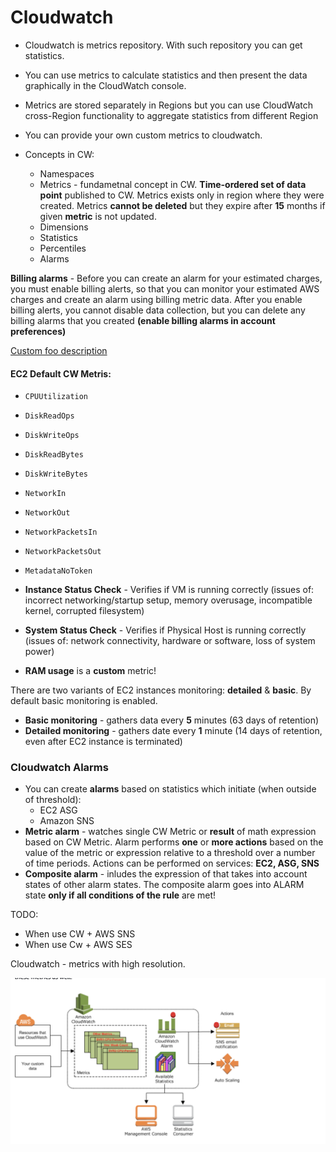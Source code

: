 # Cloudwatch
* Cloudwatch is metrics repository. With such repository you can get statistics.
* You can use metrics to calculate statistics and then present the data graphically in the CloudWatch console.
* Metrics are stored separately in Regions but you can use CloudWatch cross-Region functionality to aggregate statistics from different Region
* You can provide your own custom metrics to cloudwatch.

* Concepts in CW:
   - Namespaces
   - Metrics - fundametnal concept in CW. **Time-ordered set of data point** published to CW. Metrics exists only in region where they were created. Metrics **cannot be deleted** but they expire after **15** months if given **metric** is not updated.
   - Dimensions
   - Statistics
   - Percentiles
   - Alarms

**Billing alarms** - Before you can create an alarm for your estimated charges, you must enable billing alerts, so that you can monitor your estimated AWS charges and create an alarm using billing metric data. After you enable billing alerts, you cannot disable data collection, but you can delete any billing alarms that you created __(enable billing alarms in account preferences)__

[Custom foo description](#foo)



#### EC2 Default CW Metris:
* `CPUUtilization`
* `DiskReadOps`
* `DiskWriteOps`
* `DiskReadBytes`
* `DiskWriteBytes`
* `NetworkIn`
* `NetworkOut`
* `NetworkPacketsIn`
* `NetworkPacketsOut`
* `MetadataNoToken`

* __Instance Status Check__ - Verifies if VM is running correctly (issues of: incorrect networking/startup setup, memory overusage, incompatible kernel, corrupted filesystem) 
* __System Status Check__ - Verifies if Physical Host is running correctly (issues of: network connectivity, hardware or software, loss of system power)
* __RAM usage__ is a __custom__ metric!

There are two variants of EC2 instances monitoring: __detailed__ & __basic__. By default basic monitoring is enabled.
* __Basic monitoring__ - gathers data every __5__ minutes (63 days of retention)
* __Detailed monitoring__ - gathers date every __1__ minute (14 days of retention, even after EC2 instance is terminated)

### Cloudwatch Alarms
* You can create **alarms** based on statistics which initiate (when outside of threshold):
  - EC2 ASG
  - Amazon SNS
* __Metric alarm__ - watches single CW Metric or __result__ of math expression based on CW Metric. Alarm performs __one__ or __more actions__ based on the value of the metric or expression relative to a threshold over a number of time periods. Actions can be performed on services: __EC2, ASG, SNS__
* __Composite alarm__ - inludes the expression of that takes into account states of other alarm states. The composite alarm goes into ALARM state __only if all conditions of the rule__ are met!


TODO:
* When use CW + AWS SNS
* When use Cw + AWS SES

Cloudwatch - metrics with high resolution.

![](./cloudwatch_integrations.png)
